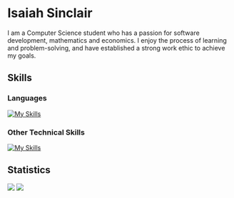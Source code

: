 # Isaiah Sinclair
I am a Computer Science student who has a passion for software development, mathematics and economics. I enjoy the process of learning and problem-solving, and have established a strong work ethic to achieve my goals.
## Skills
### Languages
[![My Skills](https://skillicons.dev/icons?i=java,python,c,r,html,css,javascript,&theme=light)](https://skillicons.dev)
### Other Technical Skills
[![My Skills](https://skillicons.dev/icons?i=react,docker,kubernetes,selenium,git,github,linux&theme=light)](https://skillicons.dev)
## Statistics
![](https://github-readme-stats.vercel.app/api?username=isss11&theme=radical&hide_border=false&include_all_commits=true&count_private=true)
![](https://github-readme-stats.vercel.app/api/top-langs/?username=isss11&theme=radical&hide_border=false&include_all_commits=true&count_private=true&layout=compact)
